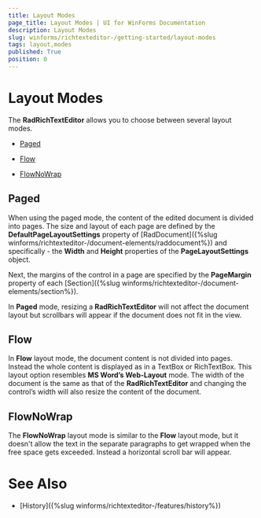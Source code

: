 ```yaml
---
title: Layout Modes
page_title: Layout Modes | UI for WinForms Documentation
description: Layout Modes
slug: winforms/richtexteditor-/getting-started/layout-modes
tags: layout,modes
published: True
position: 0
---
```


# Layout Modes



The __RadRichTextEditor__ allows you to choose between several layout modes.
      

* [Paged](#paged)

* [Flow](#flow)

* [FlowNoWrap](#flownowrap)

## Paged

When using the paged mode, the content of the edited document is divided into pages. The size and layout of each page are defined by the 
          __DefaultPageLayoutSettings__ property of [RadDocument]({%slug winforms/richtexteditor-/document-elements/raddocument%}) 
          and specifically - the __Width__ and __Height__ properties of the __PageLayoutSettings__ 
          object.
        

Next, the margins of the control in a page are specified by the __PageMargin__ property of each 
          [Section]({%slug winforms/richtexteditor-/document-elements/section%}).
        

In __Paged__ mode, resizing a __RadRichTextEditor__ will not affect the document layout but scrollbars
          will appear if the document does not fit in the view.
        

## Flow

In __Flow__ layout mode, the document content is not divided into pages. Instead the whole content is displayed as in a 
          TextBox or RichTextBox.
          This layout option resembles __MS Word’s Web-Layout__ mode. The width of the document is the same as that of the
          __RadRichTextEditor__ and changing the control’s width will also resize the content of the document.
        

## FlowNoWrap

The __FlowNoWrap__ layout mode is similar to the __Flow__ layout mode, but it doesn't allow the
          text in the separate paragraphs to get wrapped when the free space gets exceeded. Instead a horizontal scroll bar will appear.
        

# See Also

 * [History]({%slug winforms/richtexteditor-/features/history%})
